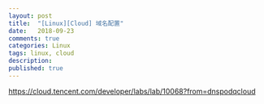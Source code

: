 ```yaml
---
layout: post
title:  "[Linux][Cloud] 域名配置"
date:   2018-09-23
comments: true
categories: Linux
tags: linux, cloud
description:
published: true
---
```



https://cloud.tencent.com/developer/labs/lab/10068?from=dnspodqcloud

